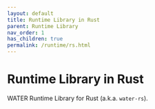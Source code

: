 ```yaml
---
layout: default
title: Runtime Library in Rust
parent: Runtime Library
nav_order: 1
has_children: true
permalink: /runtime/rs.html
---
```


# Runtime Library in Rust

WATER Runtime Library for Rust (a.k.a. `water-rs`).